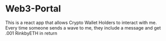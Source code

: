 # Web3-Portal
This is a react app that allows Crypto Wallet Holders to interact with me. Every time someone sends a wave to me, they include a message and get .001 RinkbyETH in return
